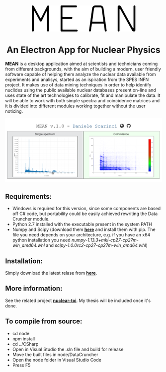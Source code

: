 <p align="center">
  <img alt="Logo" src="https://github.com/TrinTragula/MEAN/raw/master/mean.png" width="333">
  <h1 align="center">An Electron App for Nuclear Physics</h1>
</p>

**MEAN** is a desktop application aimed at scientists and technicians coming from different backgrounds, 
with the aim of building a modern, user friendly software capable of helping them analyze the nuclear data available from experiments 
and analisys, started as an ispiration from the SPES INFN project. 
It makes use of data mining techniques in order to help identify nuclides using the public available nuclear databases present 
on-line and uses state of the art technologies to calibrate, fit and manipulate the data. 
It will be able to work with both simple spectra and coincidence matrices and it is divided into different modules 
working together without the user noticing. 

![Sample screen](/sample_screen.png)

## Requirements:
- Windows is required for this version, since some components are based off C# code, 
but portability could be easily achieved rewriting the Data Cruncher module.
- Python 2.7 installed with the executable present in the system PATH
- Numpy and Scipy (download them **[here](https://www.lfd.uci.edu/~gohlke/pythonlibs/#scipy)** and install them with pip. 
The file you need depends on your architecture, e.g. if you have an x64 python 
installation you need *numpy-1.13.3+mkl-cp27-cp27m-win_amd64.whl* and *scipy-1.0.0rc2-cp27-cp27m-win_amd64.whl*)

## Installation:
Simply download the latest relase from **[here](https://github.com/TrinTragula/MEAN/releases)**.

## More information:
See the related project **[nuclear-toi](https://github.com/TrinTragula/nuclear-toi)**. My thesis will be included once it's done.


## To compile from source:
- cd node
- npm install
- cd ../CSharp
- Open in Visual Studio the .sln file and build for release
- Move the built files in node/DataCruncher
- Open the node folder in Visual Studio Code
- Press F5
